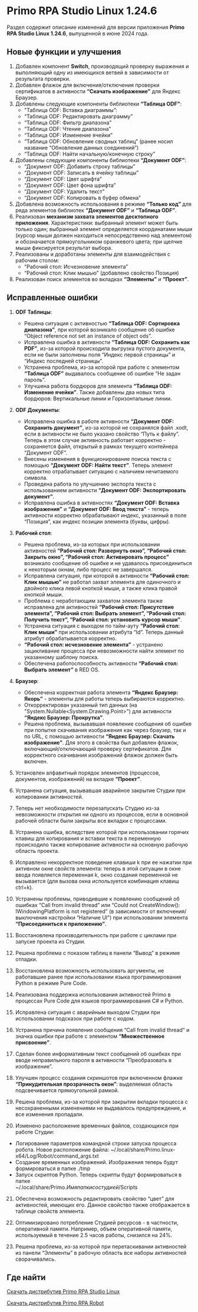 # Primo RPA Studio Linux 1.24.6

Раздел содержит описание изменений для версии приложения **Primo RPA Studio Linux 1.24.6**, выпущенной в июне 2024 года. 


## Новые функции и улучшения
1. Добавлен компонент **Switch**, производящий проверку выражения и выполняющий одну из имеющихся ветвей в зависимости от результата проверки.
2. Добавлен флажок для включения/отключения проверки сертификатов в активности **“Скачать изображение”** для Яндекс Браузер.
3. Добавлены следующие компоненты библиотеки **“Таблица ODF"**:
   * "Таблица ODF: Вставка диаграммы”:
   * “Таблица ODF: Редактировать диаграмму”
   * “Таблица ODF: Фильтр диапазона”
   * “Таблица ODF: Чтение диапазона”
   * “Таблица ODF: Изменение ячейки”
   * “Таблица ODF: Обновление сводных таблиц” (ранее носил название “Обновление данных соединений”)
   * “Таблица ODF: Найти начальную/конечную строку”
4. Добавлены следующие компоненты библиотеки **“Документ ODF”**: 
   * “Документ ODF: Добавить строку таблицы”
   * “Документ ODF: Записать в ячейку таблицы”
   * “Документ ODF: Цвет шрифта”
   * “Документ ODF: Цвет фона шрифта”
   * “Документ ODF: Удалить текст”
   * “Документ ODF: Копировать в буфер обмена”
5. Добавлена возможность использования в режиме **“Только код”** для ряда элементов библиотек **“Документ ODF”** и **“Таблица ODF”**.
6. Реализован **механизм захвата элементов десктопного приложения**. Характеристики: выбранный элемент может быть только один; выбранный элемент определяется координатами мыши (курсор мыши должен находиться непосредственно над элементом) и обозначается прямоугольником оранжевого цвета; при щелчке мыши фиксируется результат выбора.
7. Реализованы и доработаны элементы для взаимодействия с рабочим столом:
   * “Рабочий стол: Исчезновение элемента”
   * “Рабочий стол: Клик мышью” (добавлено свойство Позиция)
8. Реализован поиск элементов во вкладках **“Элементы”** и **“Проект”**.


## Исправленные ошибки 

1. **ODF Таблицы**:
   * Решена ситуация с активностью **“Таблица ODF: Сортировка диапазона”**, при которой возникало сообщение об ошибке “Object reference not set an instance of object ods”.
   * Исправлена ошибка в активности **“Таблица ODF: Сохранить как PDF”**, из-за которой происходила выгрузка пустого документа, если не были заполнены поля “Индекс первой страницы” и “Индекс последней страницы”. 
   * Устранена проблема, из-за которой при работе с элементом **“Таблица ODF”** выдавалось сообщение об ошибке “Не задан пароль”.  
   * Улучшена работа бордюров для элемента **“Таблица ODF: Изменение ячейки”**. Также добавлены два новых типа бордюров: Вертикальные линии и Горизонтальные линии.

2. **ODF Документы**: 
   * Исправлена ошибка в работе активности **“Документ ODF: Сохранить документ”**, из-за которой не сохранялся файл .xodt, если в активности не было указано свойство “Путь к файлу”. Теперь в этом случае активность работает корректно - сохраняется файл, открытый в рамках текущего контейнера “Документ ODF”.
   * Внесены изменения в функционирование поиска текста с помощью **“Документ ODF: Найти текст”**. Теперь элемент корректно отрабатывает ситуацию с наличием нечитаемого символа.
   * Проведена работа по улучшению экспорта текста с использованием активности **“Документ ODF: Экспортировать документ”**.
   * Исправлена ошибка в активностях **“Документ ODF: Вставка изображения”** и **“Документ ODF: Ввод текста”** - теперь активности корректно обрабатывают индекс, указанный в поле “Позиция”, как индекс позиции элемента (буквы, цифры). 

3. **Рабочий стол**: 
   * Решена проблема, из-за которых при использовании активностей **“Рабочий стол: Развернуть окно”, “Рабочий стол: Закрыть окно”, “Рабочий стол: Активировать процесс”** возникало сообщение об ошибке и не удавалось присоединиться к некоторым окнам, либо процесс не завершался. 
   * Исправлена ситуация, при которой в активности **“Рабочий стол: Клик мышью”** не работал захват элемента для одиночного и двойного клика левой кнопкой мыши, а также клика правой кнопкой мыши. 
   * Проблема с неработающим захватом элемента также исправлена для активностей **“Рабочий стол: Присутствие элемента”, “Рабочий стол: Выбрать элемент”, “Рабочий стол: Получить текст”, “Рабочий стол: установить курсор мыши”**.
   * Устранена ситуация с выходом по тайм-ауту **“Рабочий стол: Клик мыши”** при использовании атрибута “Id”. Теперь данный атрибут обрабатывается корректно.  
   * **“Рабочий стол: исчезновение элемента”** - устранено зацикливание процесса при невозможности найти элемент по указанному шаблону поиска. 
   * Обеспечена работоспособность активности **“Рабочий стол: Выбрать элемент”** в RED OS.

4. **Браузер**: 
   * Обеспечена корректная работа элемента **“Яндекс Браузер: Якорь”** - элементы для работы теперь выбираются корректно. 
   * Откорректирован указанный тип данных (на "System.Nullable<System.Drawing.Point>") для активности **“Яндекс Браузер: Прокрутка”**. 
   * Решена проблема, вызывавшая появление сообщения об ошибке при попытке скачивания изображения как через браузер, так и по URL, с помощью активности **“Яндекс Браузер: Скачать изображение”**. Для этого в свойства был добавлен флажок, включающий/отключающий проверку сертификатов. Для корректного скачивания изображений флажок должен быть включен.

5. Установлен алфавитный порядок элементов (процессов, документов, изображений) на вкладке **“Проект”**.

6. Устранена ситуация, вызывавшая аварийное закрытие Студии при копировании активностей.

7. Теперь нет необходимости перезапускать Студию из-за невозможности открытия ни одного из процессов, если в основной рабочей области были закрыты все вкладки с процессами.

8. Устранена ошибка, вследствие которой при использовании горячих клавиш для копирования и вставки текста в переменную происходило также копирование активности на основную рабочую область проекта.

9. Исправлено некорректное поведение клавиши k при ее нажатии при активном окне свойств элемента: теперь в этой ситуации в окне ввода появляется переменная k, окно создания переменной не вызывается (для вызова окна используется комбинация клавиш ctrl+k).

10. Устранены проблемы, приводившие к появлению сообщений об ошибках “Call from invalid thread” или “Could not CreateWindow(): IWindowingPlatform is not registered” (в зависимости от включения/выключения настройки “Наличие UI”) при использовании элемента **“Присоединиться к приложению”**.

11. Восстановлена производительность при работе с циклами при запуске проекта из Студии.

12. Решена проблема с показом таблиц в панели “Вывод” в режиме отладки.

13. Восстановлена возможность использовать аргументы, не работавшие ранее при использовании языка программирования Python в режиме Pure Code.

14. Реализована поддержка использования активностей Primo в процессах Pure Code для языков программирования C# и Python.

15. Исправлена ситуация с аварийным выходом Студии при использовании подсказок при работе с кодом.

16. Устранена причина появления сообщения “Call from invalid thread” и значка ошибки при работе с элементом **“Множественное присвоение”**.

17. Сделан более информативным текст сообщений об ошибках при вводе неправильного пароля в активности “Преобразовать в изображение”. 

18. Улучшен процесс создания скриншотов при включенном флажке **“Принудительная прозрачность окон”**: выделяемая область подсвечивается прямоугольной рамкой.

19. Решена проблема, из-за которой при закрытии вкладки процесса с несохраненными изменениями не выдавалось предупреждение, и все изменения пропадали.

20. Изменено расположение временных файлов, создающихся при работе Студии:
- Логирование параметров командной строки запуска процесса робота.
Новое расположение файла: ~/.local/share/Primo.linux-x64/Log/Robot/command_args.txt
- Создание временных изображений. Изображения теперь будут формироваться в папке ./tmp
- Запуск скриптов Python. Теперь скрипты будут формироваться в папке  
   ~/.local/share/Primo.${Имя папки со студией}$/Scripts

21. Обеспечена возможность редактировать свойство “цвет” для активностей, имеющих его. Данное свойство также отображается в таблице свойств элемента.

22. Оптимизировано потребление Студией ресурсов - в частности, оперативной памяти. Например, объем оперативной памяти, используемый в течение 2.5 часов работы,  снизился на 24%.

23. Решена проблема, из-за которой при перетаскивании активностей из панели “Элементы” в рабочую область все наборы активностей сворачивались.

## Где найти 

[Скачать дистрибутив Primo RPA Studio Linux](https://disk.primo-rpa.ru/index.php/s/t9BHBjR6PP06Yax?path=%2FRelease%2FStudio)

[Скачать дистрибутив Primo RPA Robot](https://disk.primo-rpa.ru/index.php/s/t9BHBjR6PP06Yax?path=%2FRelease%2FRobot)
